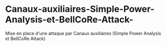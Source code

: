 # Canaux-auxiliaires-Simple-Power-Analysis-et-BellCoRe-Attack-
Mise en place d'une attaque par Canaux auxiliaires (Simple Power Analysis et BellCoRe Attack)
